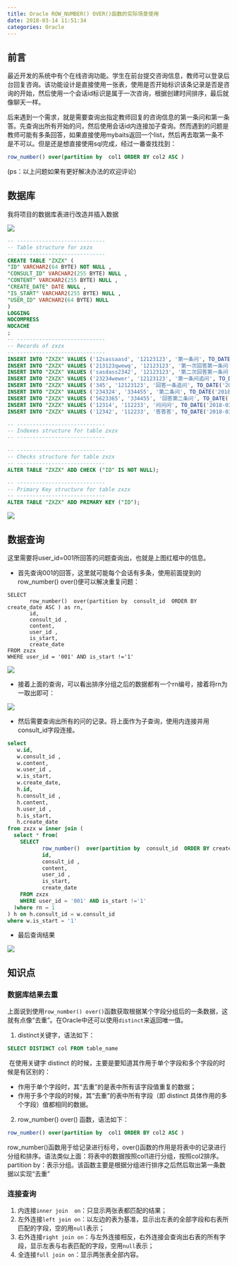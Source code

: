 ```yaml
---
title: Oracle ROW_NUMBER() OVER()函数的实际场景使用
date: 2018-03-14 11:51:34
categories: Oracle
---
```


##  前言

最近开发的系统中有个在线咨询功能。学生在前台提交咨询信息，教师可以登录后台回复咨询。该功能设计是直接使用一张表，使用是否开始标识该条记录是否是咨询的开始，然后使用一个会话id标识是属于一次咨询，根据创建时间排序，最后就像聊天一样。

后来遇到一个需求，就是需要查询出指定教师回复的咨询信息的第一条问和第一条答。先查询出所有开始的问，然后使用会话id内连接加子查询。<!--more-->然而遇到的问题是教师可能有多条回答，如果直接使用mybaits返回一个list，然后再去取第一条不是不可以。但是还是想直接使用sql完成，经过一番查找找到：

```sql
row_number() over(partition by  col1 ORDER BY col2 ASC ) 
```

(ps：以上问题如果有更好解决办法的欢迎评论)

##  数据库

我将项目的数据库表进行改造并插入数据

![](https://raw.githubusercontent.com/wqh8522/my_note/pic/oracle/createtable.png)

```sql
-- ----------------------------
-- Table structure for zxzx
-- ----------------------------
CREATE TABLE "ZXZX" (
"ID" VARCHAR2(64 BYTE) NOT NULL ,
"CONSULT_ID" VARCHAR2(255 BYTE) NULL ,
"CONTENT" VARCHAR2(255 BYTE) NULL ,
"CREATE_DATE" DATE NULL ,
"IS_START" VARCHAR2(255 BYTE) NULL ,
"USER_ID" VARCHAR2(64 BYTE) NULL 
)
LOGGING
NOCOMPRESS
NOCACHE
;
-- ----------------------------
-- Records of zxzx
-- ----------------------------
INSERT INTO "ZXZX" VALUES ('12sassaasd', '12123123', '第一条问', TO_DATE('2018-03-14 21:09:26', 'YYYY-MM-DD HH24:MI:SS'), '1', '111');
INSERT INTO "ZXZX" VALUES ('213123qwewq', '12123123', '第一次回答第一条问', TO_DATE('2018-03-14 22:10:16', 'YYYY-MM-DD HH24:MI:SS'), '0', '001');
INSERT INTO "ZXZX" VALUES ('sasdass2342', '12123123', '第二次回答第一条问', TO_DATE('2018-03-14 22:11:07', 'YYYY-MM-DD HH24:MI:SS'), '0', '001');
INSERT INTO "ZXZX" VALUES ('23234wewer', '12123123', '第一条问追问', TO_DATE('2018-03-14 22:22:00', 'YYYY-MM-DD HH24:MI:SS'), '0', '111');
INSERT INTO "ZXZX" VALUES ('345', '12123123', '回答一条追问', TO_DATE('2018-03-14 23:12:55', 'YYYY-MM-DD HH24:MI:SS'), '0', '001');
INSERT INTO "ZXZX" VALUES ('234324', '334455', '第二条问', TO_DATE('2018-03-14 23:08:21', 'YYYY-MM-DD HH24:MI:SS'), '1', '111');
INSERT INTO "ZXZX" VALUES ('5623365', '334455', '回答第二条问', TO_DATE('2018-03-14 23:14:07', 'YYYY-MM-DD HH24:MI:SS'), '0', '001');
INSERT INTO "ZXZX" VALUES ('12314', '112233', '问问问', TO_DATE('2018-03-14 23:14:49', 'YYYY-MM-DD HH24:MI:SS'), '1', '111');
INSERT INTO "ZXZX" VALUES ('12342', '112233', '答答答', TO_DATE('2018-03-14 23:15:15', 'YYYY-MM-DD HH24:MI:SS'), '0', '002');

-- ----------------------------
-- Indexes structure for table zxzx
-- ----------------------------

-- ----------------------------
-- Checks structure for table zxzx
-- ----------------------------
ALTER TABLE "ZXZX" ADD CHECK ("ID" IS NOT NULL);

-- ----------------------------
-- Primary Key structure for table zxzx
-- ----------------------------
ALTER TABLE "ZXZX" ADD PRIMARY KEY ("ID");

```

![](https://raw.githubusercontent.com/wqh8522/my_note/pic/oracle/20181103102758.png)

## 数据查询

这里需要将user_id=001所回答的问题查询出，也就是上图红框中的信息。

- 首先查询001的回答，这里就可能每个会话有多条，使用前面提到的row_number() over()便可以解决重复问题：

```
SELECT
       row_number()  over(partition by  consult_id  ORDER BY create_date ASC ) as rn,
       id,      
       consult_id ,      
       content,      
       user_id ,      
       is_start,      
       create_date      
FROM zxzx  
WHERE user_id = '001' AND is_start !='1'
```

![](https://raw.githubusercontent.com/wqh8522/my_note/pic/oracle/20181103102823.png)

- 接着上面的查询，可以看出排序分组之后的数据都有一个rn编号，接着将rn为一取出即可：

![](https://raw.githubusercontent.com/wqh8522/my_note/pic/oracle/20181103102836.png)

- 然后需要查询出所有的问的记录。将上面作为子查询，使用内连接并用consult_id字段连接。


```sql
select
   w.id,      
   w.consult_id ,      
   w.content,      
   w.user_id ,      
   w.is_start,      
   w.create_date, 
   h.id,      
   h.consult_id ,      
   h.content,      
   h.user_id ,      
   h.is_start,      
   h.create_date
from zxzx w inner join (
  select * from(
    SELECT
           row_number()  over(partition by  consult_id  ORDER BY create_date ASC ) as rn,
           id,      
           consult_id ,      
           content,      
           user_id ,      
           is_start,      
           create_date      
    FROM zxzx  
    WHERE user_id = '001' AND is_start !='1'
  )where rn = 1
) h on h.consult_id = w.consult_id 
where w.is_start = '1'
```

- 最后查询结果

![](https://raw.githubusercontent.com/wqh8522/my_note/pic/oracle/20181103102850.png)

##  知识点

### 数据库结果去重

上面说到使用`row_number() over()`函数获取根据某个字段分组后的一条数据，这就有点像“去重”。在Oracle中还可以使用`distinct`来返回唯一值。

1. distinct关键字，语法如下：

```sql
SELECT DISTINCT col FROM table_name
```

​	在使用关键字 distinct 的时候，主要是要知道其作用于单个字段和多个字段的时候是有区别的：

- 作用于单个字段时，其“去重”的是表中所有该字段值重复的数据；
- 作用于多个字段的时候，其“去重”的表中所有字段（即 distinct 具体作用的多个字段）值都相同的数据。

2.  row_number() over() 函数，语法如下：

```sql
row_number() over(partition by  col1 ORDER BY col2 ASC ) 
```

​	row_number()函数用于给记录进行标号，over()函数的作用是将表中的记录进行分组和排序。语法类似上面：将表中的数据按照col1进行分组，按照col2排序。partition by：表示分组。该函数主要是根据分组进行排序之后然后取出第一条数据以实现“去重”

###  连接查询

1. 内连接`inner join  on`：只显示两张表都匹配的结果；
2. 左外连接`left join on`：以左边的表为基准，显示出左表的全部字段和右表所匹配的字段，空的用`null`表示；
3. 右外连接`right join on`：与左外连接相反，右外连接会查询出右表的所有字段，显示左表与右表匹配的字段，空用`null`表示；
4. 全连接`full join on`：显示两张表全部内容。